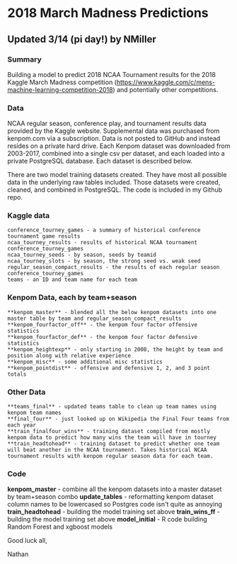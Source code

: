 # 2018 March Madness Predictions

## Updated 3/14 (pi day!) by NMiller

### Summary

  Building a model to predict 2018 NCAA Tournament results for the 2018 Kaggle March Madness competition (https://www.kaggle.com/c/mens-machine-learning-competition-2018) and potentially other competitions.

### Data

  NCAA regular season, conference play, and tournament results data provided by the Kaggle website. Supplemental data was purchased from kenpom.com via a subscription. Data is not posted to GitHub and instead resides on a private hard drive. Each Kenpom dataset was downloaded from 2003-2017, combined into a single csv per dataset, and each loaded into a private PostgreSQL database. Each dataset is described below.

  There are two model training datasets created. They have most all possible data in the underlying raw tables included. Those datasets were created, cleaned, and combined in PostgreSQL. The code is included in my Github repo.

### Kaggle data


    conference_tourney_games - a summary of historical conference tournament game results
    ncaa_tourney_results - results of historical NCAA tournament conference_tourney_games
    ncaa_tourney_seeds - by season, seeds by teamid
    ncaa_tourney_slots - by season, the strong seed vs. weak seed
    regular_season_compact_results - the results of each regular season conference_tourney_games
    teams - an ID and team name for each team


### Kenpom Data, each by team+season

    **kenpom_master** - blended all the below kenpom datasets into one master table by team and regular_season_compact_results
    **kenpom_fourfactor_off** - the kenpom four factor offensive statistics
    **kenpom_fourfactor_def** - the kenpom four factor defensive statistics
    **kenpom_heightexp** - only starting in 2008, the height by team and position along with relative experience
    **kenpom_misc** - some additional misc statistics
    **kenpom_pointdist** - offensive and defensive 1, 2, and 3 point totals

### Other Data


    **teams_final** - updated teams table to clean up team names using kenpom team names
    **final_four** - just looked up on Wikipedia the Final Four teams from each year
    **train_finalfour_wins** - training dataset compiled from mostly kenpom data to predict how many wins the team will have in tourney
    **train_headtohead** - training dataset to predict whether one team will beat another in the NCAA tournament. Takes historical NCAA tournament results with kenpom regular season data for each team.


### Code

  **kenpom_master** - combine all the kenpom datasets into a master dataset by team+season combo
  **update_tables** - reformatting kenpom dataset column names to be lowercased so Postgres code isn't quite as annoying
  **train_headtohead** - building the model training set above
  **train_wins_ff** - building the model training set above
  **model_initial** - R code building Random Forest and xgboost models

Good luck all,

Nathan
